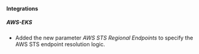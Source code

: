 
#### Integrations

##### AWS-EKS

- Added the new parameter *AWS STS Regional Endpoints* to specify the AWS STS endpoint resolution logic.
